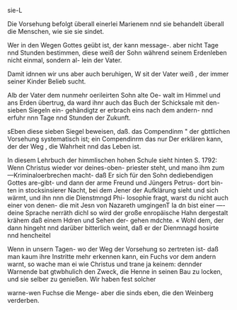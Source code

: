 sie-L

Die Vorsehung befolgt überall einerlei Marienem nnd sie
behandelt überall die Menschen, wie sie sie sindet.

Wer in den Wegen Gottes geübt ist, der kann message-.
aber nicht Tage nnd Stunden bestimmen, diese weiß der
Sohn während seinem Erdenleben nicht einmal, sondern al-
lein der Vater.

Damit idnnen wir uns aber auch beruhigen, W sit der
Vater weiß , der immer seiner Kinder Belieb sucht.

Alb der Vater dem nunmehr oerileirten Sohn alte Oe-
walt im Himmel und ans Erden übertrug, da ward ihnr
auch das Buch der Schicksale mit den-sieben Siegeln ein-
gehändigtz er erbrach eins nach dem andern- nnd erfuhr
nnn Tage nnd Stunden der Zukunft.

sEben diese sieben Siegel beweisen, daß. das Compendinm
" der gbttlichen Vorsehung systematisch ist; ein Compendinrm
das nur Der erklären kann, der der Weg , die Wahrheit
nnd das Leben ist.

In diesem Lehrbuch der himmlischen hohen Schule sieht
hinten S. 1792: Wenn Christus wieder vor deines-oben-
priester steht, und mano ihm zum—Kriminaloerbrechen macht-
daß Er sich für den Sohn dediebendigen Gottes are-gibt-
und dann der arme Freund und Jüngers Petrus- dort bin-
ten in stocksinsierer Nacht, bei dem Jener der Aufklärung
sieht und sich wärmt, und ihn nnn die Dienstmngd Phi-
losophie fragt, warst du nicht auch einer von denen- die
mit Jesn von Nazareth umgingenT Ia dn bist einer —-
deine Sprache nerräth dichl so wird der große enropäische
Hahn dergestalt krähem daß einem Hdren und Sehen der-
gehen mdchte. « Wohl dem, der dann hingeht nnd darüber
bitterlich weint, daß er der Dienmnagd hosirte nnd hencheitel

Wenn in unsern Tagen- wo der Weg der Vorsehung so
zertreten ist- daß man kaum ihre Instritte mehr erkennen
kann, ein Fuchs vor dem andern warnt, so wache man ei
wie Christus und trane ja keinem: dennder Warnende
bat gtwbhulich den Zweck, die Henne in seinen Bau zu
locken, und sie selber zu genießen. Wir haben fest solcher

warne-wen Fuchse die Menge- aber die sinds eben, die den
Weinberg verderben.

